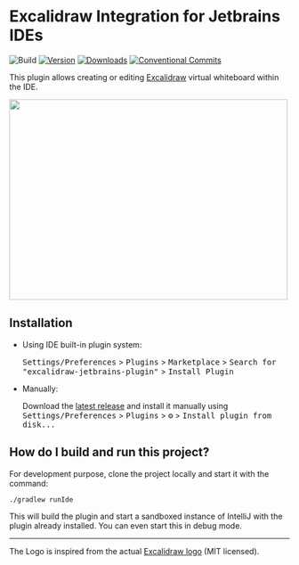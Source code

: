 # Excalidraw Integration for Jetbrains IDEs

![Build](https://github.com/bric3/excalidraw-jetbrains-plugin/workflows/Build/badge.svg)
[![Version](https://img.shields.io/jetbrains/plugin/v/17096.svg)](https://plugins.jetbrains.com/plugin/17096)
[![Downloads](https://img.shields.io/jetbrains/plugin/d/17096.svg)](https://plugins.jetbrains.com/plugin/17096)
[![Conventional Commits](https://img.shields.io/badge/Conventional%20Commits-1.0.0-yellow.svg)](https://conventionalcommits.org)



<!-- Plugin description -->
This plugin allows creating or editing [Excalidraw](https://excalidraw.com/)
virtual whiteboard within the IDE.

<img src="https://raw.githubusercontent.com/bric3/excalidraw-jetbrains-plugin/main/excalidraw-for-jetbrains.png" width="500" height="360">
<!-- Plugin description end -->

## Installation

- Using IDE built-in plugin system:
  
  <kbd>Settings/Preferences</kbd> > <kbd>Plugins</kbd> > <kbd>Marketplace</kbd> > <kbd>Search for "excalidraw-jetbrains-plugin"</kbd> >
  <kbd>Install Plugin</kbd>
  
- Manually:

  Download the [latest release](https://github.com/bric3/excalidraw-jetbrains-plugin/releases/latest) and install it manually using
  <kbd>Settings/Preferences</kbd> > <kbd>Plugins</kbd> > <kbd>⚙️</kbd> > <kbd>Install plugin from disk...</kbd>


## How do I build and run this project?

For development purpose, clone the project locally and start it with 
the command:

```
./gradlew runIde
```

This will build the plugin and start a sandboxed instance of IntelliJ with 
the plugin already installed. You can even start this in debug mode.



----
The Logo is inspired from the actual [Excalidraw logo](https://github.com/excalidraw/excalidraw-logo/blob/afabcf3f9f5e12d6b1574bc7abd5d63466744155/logo256.svg) (MIT licensed).